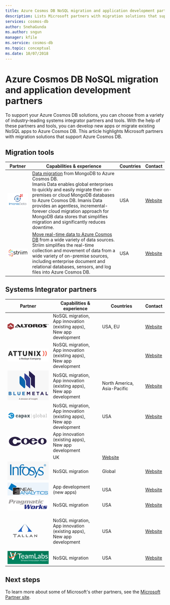 ```yaml
---
title: Azure Cosmos DB NoSQL migration and application development partners | Microsoft Docs
description: Lists Microsoft partners with migration solutions that support Azure Cosmos DB.
services: cosmos-db
author: SnehaGunda
ms.author: sngun
manager: kfile
ms.service: cosmos-db
ms.topic: conceptual
ms.date: 10/07/2018
---
```


# Azure Cosmos DB NoSQL migration and application development partners

To support your Azure Cosmos DB solutions, you can choose from a variety of industry-leading systems integrator partners and tools. With the help of these partners and tools, you can develop new apps or migrate existing NoSQL apps to Azure Cosmos DB. This article highlights Microsoft partners with migration solutions that support Azure Cosmos DB.

## Migration tools

|**Partner**  |**Capabilities & experience**  |**Countries**  |**Contact**  |
|---------|---------|---------|---------|
|![ImanisData][1]   | [Data migration](https://www.imanisdata.com/wp-content/uploads/2018/02/Imanis_DS_MongoDB_Azure_FINAL.pdf) from MongoDB to Azure Cosmos DB. <br/> Imanis Data enables global enterprises to quickly and easily migrate their on-premises or cloud MongoDB databases to Azure Cosmos DB. Imanis Data provides an agentless, incremental-forever cloud migration approach for MongoDB data stores that simplifies migration and significantly reduces downtime.|  USA  |   [Website](http://www.imanisdata.com/)      |
|![Striim][2]    |  [Move real-time data to Azure Cosmos DB](https://www.striim.com/striim-for-azure-cosmos-db/) from a wide variety of data sources. <br/> Striim simplifies the real-time collection and movement of data from a wide variety of on-premise sources, including enterprise document and relational databases, sensors, and log files into Azure Cosmos DB. |   USA   |  [Website](http://www.striim.com/)       |

## Systems Integrator partners

|**Partner**  |**Capabilities & experience**  |**Countries**  |**Contact**  |
|---------|---------|---------|---------|
|![Altoros][3]    |  NoSQL migration, <br/> App innovation (existing apps), <br/> New app development |     USA, EU    |  [Website](http://www.altoros.com/)       |
|![Attunix][4]     |   NoSQL migration, <br/> App innovation (existing apps), <br/> New app development      |         |  [Website](http://www.attunix.com/)       |
|![Bluemetal][5]     |  NoSQL migration, <br/> App innovation (existing apps), <br/> New app development       |    North America, Asia-Pacific     |  [Website](http://www.bluemetal.com/)       |
|![Capax Global][6]     |  NoSQL migration, <br/> App innovation (existing apps), <br/> New app development       |    USA     |  [Website]()       |
|![Coeo][7]     |   App innovation (existing apps), <br/> New app development 
      |    UK     |  [Website](http://www.capaxglobal.com/)       |
|![Infosys][8]     |  NoSQL migration       |    Global     |  [Website](http://www.infosys.com/)       |
|![Neal Analytics][9]     |     App development (new apps)    |    USA     |  [Website](http://www.nealanalytics.com/)       |
|![Pragmatic Works][10]    |   NoSQL migration      |   USA      |  [Website](http://www.pragmaticworks.com/)       |
|![Tallan][11]    |  NoSQL migration, <br/> App innovation (existing apps), <br/> New app development       |    USA     |  [Website](http://www.tallan.com/)       |
|![VTeamLabs][12]    | NoSQL migration       |  USA      | [Website](http://www.vteamlabs.com/)       |

## Next steps
To learn more about some of Microsoft's other partners, see the [Microsoft Partner site](https://partner.microsoft.com/en-US/).

<!--Image references-->
[1]: ./media/partners-migration-cosmosdb/imanisdata_logo.png
[2]: ./media/partners-migration-cosmosdb/striim_logo.png
[3]: ./media/partners-migration-cosmosdb/altoros_logo.png
[4]: ./media/partners-migration-cosmosdb/attunix_logo.png
[5]: ./media/partners-migration-cosmosdb/bluemetal_logo.png
[6]: ./media/partners-migration-cosmosdb/capaxglobal_logo.png
[7]: ./media/partners-migration-cosmosdb/coeo_logo.png
[8]: ./media/partners-migration-cosmosdb/infosys_logo.png
[9]: ./media/partners-migration-cosmosdb/nealanalytics_logo.png
[10]: ./media/partners-migration-cosmosdb/pragmaticworks_logo.png
[11]: ./media/partners-migration-cosmosdb/tallan_logo.png
[12]: ./media/partners-migration-cosmosdb/vteamlabs_logo.png